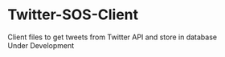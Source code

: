 # Twitter-SOS-Client  
Client files to get tweets from Twitter API and store in database  
Under Development
